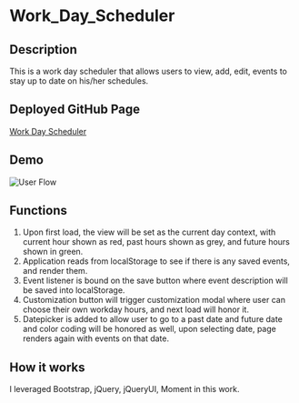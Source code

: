 # Work_Day_Scheduler

## Description
This is a work day scheduler that allows users to view, add, edit, events to stay up to date on his/her schedules.

## Deployed GitHub Page
[Work Day Scheduler](https://xuyangzhang0.github.io/Work_Day_Scheduler/)

## Demo

![User Flow](WorkDayScheduler.gif)

## Functions

1. Upon first load, the view will be set as the current day context, with current hour shown as red, past hours shown as grey, and future hours shown in green.
2. Application reads from localStorage to see if there is any saved events, and render them.
3. Event listener is bound on the save button where event description will be saved into localStorage.
4. Customization button will trigger customization modal where user can choose their own workday hours, and next load will honor it.
5. Datepicker is added to allow user to go to a past date and future date and color coding will be honored as well, upon selecting date, page renders again with events on that date.

## How it works
I leveraged Bootstrap, jQuery, jQueryUI, Moment in this work.

